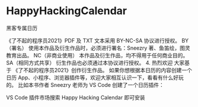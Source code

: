 # HappyHackingCalendar
黑客专属日历

《了不起的程序员2021》PDF 及 TXT 文本采用 BY-NC-SA 协议进行授权。
BY（署名）
使用本作品及衍生作品时，必须进行署名：Sneezry 著、鱼笛绘，图灵教育出品。
NC（非商业使用）
本作品及衍生作品，均不得用于任何商业目的。
SA（相同方式共享）
衍生作品也必须通过本协议进行授权。
4. 热烈欢迎
大家基于 《了不起的程序员2021》创作衍生作品。
如果你想根据本日历的内容创建一个日历 App、小程序、浏览器插件等，欢迎大家相互认识一下，看看有什么好玩的。
比如本书作者 Sneezry 老师为 VS Code 创建了一个日历插件​：




VS Code 插件市场搜索 Happy Hacking Calendar​ 即可安装
